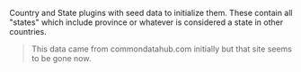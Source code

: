 Country and State plugins with seed data to initialize them.  These contain all "states" which include province or whatever is considered a state in other countries.

> This data came from commondatahub.com initially but that site seems to be gone now.


